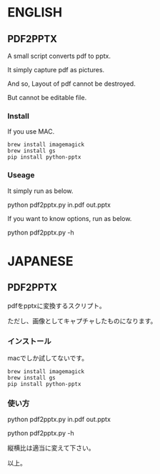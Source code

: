 # ENGLISH

## PDF2PPTX

A small script converts pdf to pptx.

It simply capture pdf as pictures.

And so, Layout of pdf cannot be destroyed.

But cannot be editable file.

### Install
If you use MAC.

```
brew install imagemagick
brew install gs
pip install python-pptx
```

### Useage
It simply run as below.

python pdf2pptx.py in.pdf out.pptx

If you want to know options, run as below.

python pdf2pptx.py -h

# JAPANESE

## PDF2PPTX

pdfをpptxに変換するスクリプト。

ただし、画像としてキャプチャしたものになります。

### インストール
macでしか試してないです。

```
brew install imagemagick
brew install gs
pip install python-pptx
```

### 使い方

python pdf2pptx.py in.pdf out.pptx

python pdf2pptx.py -h

縦横比は適当に変えて下さい。

以上。

